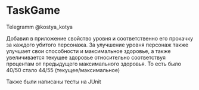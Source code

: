 # TaskGame
Telegramm @kostya_kotya

Добавил в приложение свойство уровня и соответственно его прокачку за каждого убитого персонажа.
За улучшение уровня персонаж также улучшает свои способности и максимальное здоровье, а также увеличивается текущее здоровье относительно соответствуя процентам от предыдущего максимального здоровья.
То есть было 40/50 стало 44/55 (текущее/максимальное)

Также были написаны тесты на JUnit
